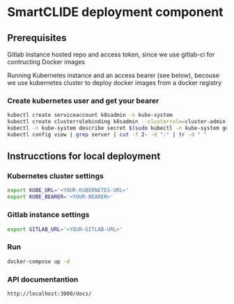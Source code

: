 # SmartCLIDE deployment component
## Prerequisites
Gitlab instance hosted repo and access token, since we use gitlab-ci for contructing Docker images

Running Kubernetes instance and an access bearer (see below), becouse we use kubernetes cluster to deploy docker images from a docker registry

### Create kubernetes user and get your bearer
``` bash
kubectl create serviceaccount k8sadmin -n kube-system
kubectl create clusterrolebinding k8sadmin --clusterrole=cluster-admin --serviceaccount=kube-system:k8sadmin
kubectl -n kube-system describe secret $(sudo kubectl -n kube-system get secret | (grep k8sadmin || echo "$_") | awk '{print $1}') | grep token: | awk '{print $2}'
kubectl config view | grep server | cut -f 2- -d ":" | tr -d " "
```

## Instrucctions for local deployment
### Kubernetes cluster settings
```bash 
export KUBE_URL='<YOUR-KUBERNETES-URL>'
export KUBE_BEARER='<YOUR-BEARER>'
```
### Gitlab instance settings
```bash 
export GITLAB_URL='<YOUR-GITLAB-URL>'
```
### Run 
``` bash 
docker-compose up -d 
```
### API documentantion 
```bash
http://localhost:3000/docs/